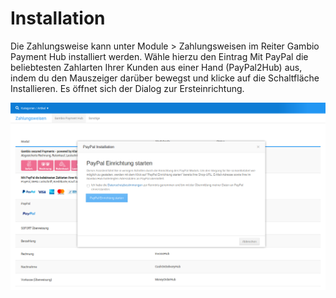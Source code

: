 # Installation 

Die Zahlungsweise kann unter Module \> Zahlungsweisen im Reiter Gambio Payment Hub installiert werden. Wähle hierzu den Eintrag Mit PayPal die beliebtesten Zahlarten Ihrer Kunden aus einer Hand \(PayPal2Hub\) aus, indem du den Mauszeiger darüber bewegst und klicke auf die Schaltfläche Installieren. Es öffnet sich der Dialog zur Ersteinrichtung.

![](Bilder/PayPal2Hub/20190611_001.png "Dialog zur Ersteinrichtung")



